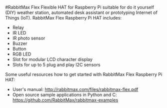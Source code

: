 <!--
---
name: RabbitMax Flex
class: board
type: infrared,relay,button,buzzer,led,sensors,lcd,uart
formfactor: HAT
manufacturer: Leon Anavi
description: RabbitMax Flex is a Raspberry Pi HAT board for IoT with an IR transmitter and receiver, relay, button, buzzer, RGB LED,  5x cable slots for I2C sensors, and a slot for 16x2 LCD display module.
url: http://rabbitmax.com/
github: https://github.com/RabbitMax
schematic:
buy: https://www.indiegogo.com/projects/rabbitmax-flex-raspberry-pi-hat-for-iot
image: 'anavi-rabbitmax-flex.png'
pincount: 40
eeprom: yes
power:
  '1':
  '2':
ground:
  '6':
  '9':
  '14':
  '20':
  '25':
  '30':
  '34':
  '39':
pin:
  '3':
    mode: i2c
  '5':
    mode: i2c
  '7':
    name: LCD Display (RS)
  '11'
    name: IR LED
  '12'
    name: IR Receiver
  '13':
    name: LCD Display (Data 0)
  '15':
    name: LCD Display (Data 1)
  '19':
    name: LCD Display (Data 2)
  '21':
    name: LCD Display (Data 3)
  '23':
    name: Button
    mode: input
    active: low
  '27':
    mode: i2c
  '28':
    mode: i2c
  '29':
    name: Relay
  '31':
    name: Piezo Buzzer
  '33':
    name: RGB LED (blue)
  '35':
    name: RGB LED (green)
  '37':
    name: RGB LED (red)
  '40':
    name: LCD Display (E)
-->
#RabbitMax Flex
Flexible HAT for Raspberry Pi suitable for do it yourself (DIY) weather station, automated desk assistant or prototyping Internet of Things (IoT).
RabbitMax Flex Raspberry Pi HAT includes:

* Relay
* IR LED
* IR photo sensor
* Buzzer
* Button
* RGB LED
* Slot for modular LCD character display
* Slots for up to 5 plug and play I2C sensors

Some useful resources how to get started with RabbitMax Flex Raspberry Pi HAT:
* User's manual: http://rabbitmax.com/files/rabbitmax-flex.pdf
* Open source sample applications in Python and C: https://github.com/RabbitMax/rabbitmax-examples
